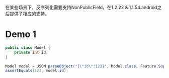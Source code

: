 在某些场景下，反序列化需要支持NonPublicField，在1.2.22 & 1.1.54.android之后提供了相应的支持。

# Demo 1
```java
public class Model {
    private int id;
}

Model model = JSON.parseObject("{\"id\":123}", Model.class, Feature.SupportNonPublicField);
assertEquals(123, model.id);
```